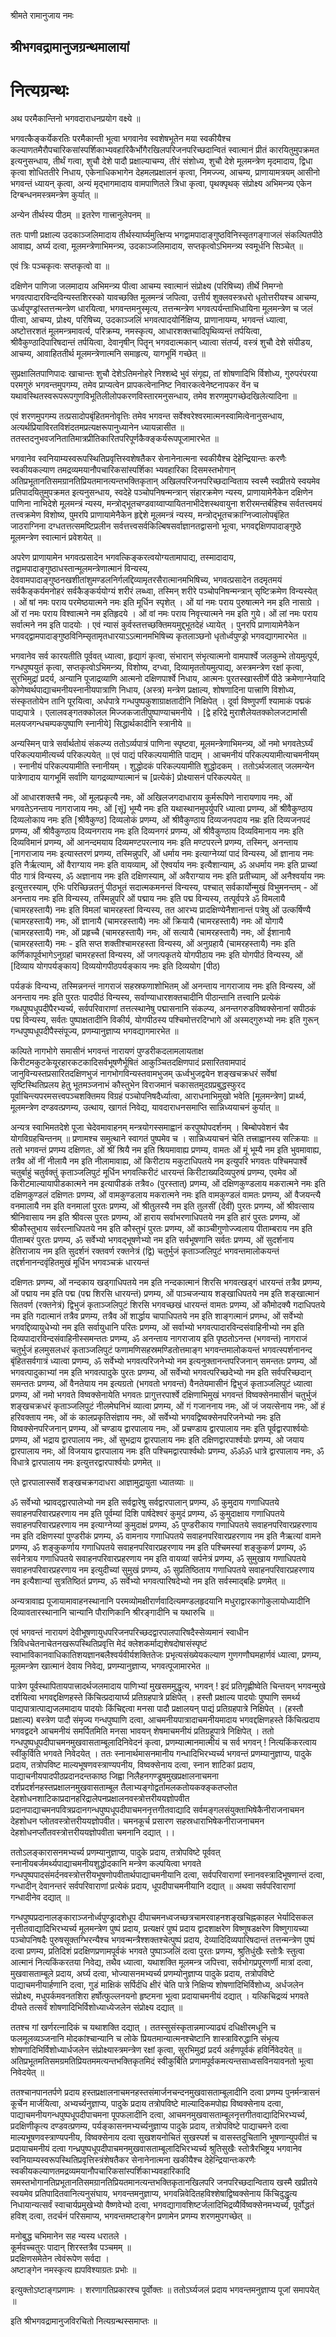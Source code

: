 श्रीमते रामानुजाय नमः

## श्रीभगवद्रामानुजग्रन्थमालायां 
# नित्यग्रन्थः

अथ परमैकान्तिनो भगवदाराधनप्रयोग वक्ष्ये ॥

भगवत्कैङ्कर्येकरतिः परमैकान्ती भूत्वा भगवानेव स्वशेषभूतेन मया स्वकीयैश्च कल्याणतमैरौपचारिकसांस्पर्शिकाभ्यवहारिकैर्भोगैरखिलपरिजनपरिच्छदान्वितं स्वात्मानं प्रीतं कारयितुमुपक्रमत
इत्यनुसन्धाय, तीर्थं गत्वा, शुचौ देशे पादौ प्रक्षाल्याचम्य, तीरं संशोध्य, शुचौ देशे मूलमन्त्रेण
मृदमादाय, द्विधा कृत्वा शोधिततीरे निधाय, एकेनाधिकभागेन देहमलप्रक्षालनं कृत्वा, निमज्ज्य,
आचम्य, प्राणायामत्रयम् आसीनो भगवन्तं ध्यायन् कृत्वा, अन्यं मृद्भागमादाय वामपाणितले त्रिधा
कृत्वा, पृथक्पृथक् संप्रोक्ष्य अभिमन्त्र्य एकेन दिग्बन्धनमस्त्रमन्त्रेण कुर्यात् ॥

अन्येन तीर्थस्य पीठम् ॥ इतरेण गात्त्रानुलेपनम् ॥

ततः पाणी प्रक्षाल्य उदकाञ्जलिमादाय तीर्थस्यार्घ्यमुत्क्षिप्य भगद्वामपादाङ्गुष्ठविनिस्सृतगङ्गाजलं
संकल्पितपीठे आवाह्य, अर्घ्य दत्वा, मूलमन्त्रेणाभिमन्त्र्य, उदकाञ्जलिमादाय, सप्तकृत्वोऽभिमन्त्र्य स्वमूर्धनि
सिञ्चेत् ॥ 

एवं त्रिः पञ्चकृत्वः सप्तकृत्वो वा ॥

दक्षिणेन पाणिजा जलमादाय अभिमन्त्र्य पीत्वा आचम्य स्वात्मानं संप्रोक्ष्य (परिषिच्य) तीर्थे
निमग्नो भगवत्पादारविन्दविन्यस्तशिरस्को यावच्छक्ति मूलमन्त्रं जपित्वा, उत्तीर्य शुक्लवस्त्रधरो धृतोत्तरीयश्च
आचम्य, ऊर्ध्वपुण्ड्रांस्तत्तन्मन्त्रेण धारयित्वा, भगवन्तमनुस्मृत्य, तत्तन्मन्त्रेण भगवत्पर्यन्ताभिधायिना मूलमन्त्रेण च जलं पीत्वा, आचम्य, प्रोक्ष्य, परिषिच्य, उदकाञ्जलिं भगवत्पादयोर्निक्षिप्य, प्राणानायम्य, भगवन्तं
ध्यात्वा, अष्टोत्तरशतं मूलमन्त्रमावर्त्य, परिक्रम्य, नमस्कृत्य, आधारशक्तचादिपृथिव्यन्तं तर्पयित्वा, श्रीवैकुण्ठादिपारिषदान्तं तर्पयित्वा, देवानृषीन् पितॄन् भगवदात्मकान् ध्यात्वा संतर्प्य, वस्त्रं शुचौ देशे संपीडय, आचम्य,
आवाहिततीर्थ मूलमन्त्रेणात्मनि समाहृत्य, यागभूमिं गच्छेत् ॥

सुप्रक्षालितपाणिपादः खाचान्तः शुचौ देशेऽतिमनोहरे निश्शब्दे भुवं संगृह्य, तां शोषणादिभि
र्विशोध्य, गुरुपरंपरया परमगुरुं भगवन्तमुपगम्य, तमेव प्राप्यत्वेन प्रापकत्वेनानिष्ट निवारकत्वेनेष्ट‌नापकर वेंन
च यथावस्थितस्वरूपरूपगुणविभूतिलीलोपकरणविस्तारमनुसन्धाय, तमेव शरणमुपगच्छेदखिलेत्यादिना ॥

एवं शरणमुपगम्य तत्प्रसादोपबृंहितमनोवृत्तिः तमेव भगवन्त सर्वेश्वरेश्वरमात्मनस्वामित्वेनानुसन्धाय,
अत्यर्थप्रियाविरतविशंदतमप्रत्यक्षरूपानुध्यानेन ध्यायन्नासीत ॥ ततस्तदनुभवजनितातिमात्रप्रीतिकारितपरिपूर्णकैक्ङ्कर्यरूपपूजामारभेत ॥

भगवानेव स्वनियाम्यस्वरूपस्थितिप्रवृत्तिस्वशेषतैकर सेनानेनात्मना स्वकीयैश्च देहेन्द्रियान्तः करणैः
स्वकीयकल्याण तमद्रव्यमयानौपचारिकसांस्पर्शिका भ्यवहारिका दिसमस्तभोगान् अतिप्रभूतानतिसमग्रानतिप्रियतमानत्यन्तभक्तिकृतान् अखिलपरिजनपरिच्छदान्विताय स्वस्मै स्वप्रीतये स्वयमेव प्रतिपादयितुमुपक्रमत इत्यनुसन्धाय, स्वदेहे पञ्चोपनिषन्मन्त्रान् संहारक्रमेण न्यस्य, प्राणायामेनैकेन दक्षिणेन पाणिना नाभिदेशे
मूलमन्त्रं न्यस्य, मन्त्रोद्भूतचण्डवाय्वाप्यायितनाभीदेशस्थवायुना शरीरमन्तर्बहिश्च सर्वतत्त्वमयं तत्त्वक्रमेण
विशोष्य, पुमरपि प्राणायामेनैकेन हृद्देशे मूलमन्त्रं न्यस्य, मन्त्रोद्भूतचक्राग्निज्वालोपबृंहित जाठराग्निना
दग्धतत्तत्समष्टिप्रलीन सर्वत्तत्त्वसर्वकिल्बिषसर्वाज्ञानतद्वासनो भूत्वा, भगवद्द‌क्षिणपादाङ्गुष्ठे मूलमन्त्रेण स्वात्मानं
प्रवेशयेत् ॥

अपरेण प्राणायामेन भगवत्प्रसादेन भगवत्किङ्करत्वयोग्यतामापाद्य, तस्मादादाय, तद्वामपादाङ्गुष्ठाधस्तान्मूलमन्त्रेणात्मानं विन्यस्य,
देववामपादाङ्गुष्ठनखशीतांशुमण्डलनिर्गलद्दिव्यामृतरसैरात्मानमभिषिच्य,
भगवत्प्रसादेन तदमृतमयं सर्वकैङ्कर्यमनोहरं सर्वकैङ्कर्ययोग्यं शरीरं लब्ध्वा, तस्मिन् शरीरे पञ्चोपनिषन्मन्त्रान्
सृष्टिक्रमेण विन्यस्येत् । ओं षां नमः पराय परमेष्ठयात्मने नमः इति मूर्धिन स्पृशेत् । ओं यां नमः पराय
पुरुषात्मने नम इति नासाग्रे । ओं रां नमः पराय विश्वात्मने नम इतिहृदये । ओं वां नमः पराय
निवृत्त्यात्मने नम इति गुये। ओं लां नमः पराय सर्वात्मने नम इति पादयोः । एवं न्यासं कुर्वस्तत्तच्छक्तिमयमुद्द्भूतदेहं ध्यायेत् ।
पुनरपि प्राणायामेनैकेन भगवद्द्वामपादाङ्गुष्ठविनिम्सृतामृतधारयाऽऽत्मानमभिषिच्य कृतलाञ्छनो
धृतोर्ध्वपुण्ड्रो भगवद्यागमारभेत ॥

भगवानेव सर्व कारयतीति पूर्ववत् ध्यात्वा, हृद्यागं कृत्वा, संभारान् संभृत्यात्मनो वामपार्श्वे
जलकुम्भे तोयमुत्पूर्य, गन्धपुष्पयुतं कृत्वा, सप्तकृत्वोऽभिमन्त्र्य, विशोष्य, दग्ध्वा, दिव्यामृततोयमुत्पाद्य,
अस्त्रमन्त्रेण रक्षां कृत्वा, सुरभिमुद्रां प्रदर्य, अन्यानि पूजाद्रव्याणि आत्मनो दक्षिणपार्श्वे निधाय, आत्मनः
पुरतस्खास्तीर्णे पीठे क्रमेणाग्नेयादि कोणेष्वर्थपाद्याचमनीयस्नानीयपात्राणि निधाय, (अस्त्र) मन्त्रेण प्रक्षाल्य,
शोषणादिना पात्त्राणि विशोध्य, संस्कृततोयेन तानि पूरयित्वा, अर्धपात्रे गन्धपुष्पकुशाग्राक्षतादीनि निक्षिपेत् ।
दूर्वा विष्णुपर्णी श्यामाकं पद्मकं पाद्यपात्रे । एलालवङ्गतक्कोलल मिज्जकजातीपुष्पाण्याचमनीये । [द्वे हरिद्रे
मुराशैलेयतक्कोलजटामांसी मलयजगन्धचम्पकपुष्पाणि स्नानीये] सिद्धार्थकादीनि स्त्रानीये ॥

अन्यस्मिन् पात्रे सर्वार्थतोयं संकल्प्य ततोऽर्व्यपात्रं पाणिना स्पृष्टवा, मूलमन्त्रेणाभिमन्त्र्य, ओं
नमो भगवतेऽर्घ्यं परिकल्पयामीत्यर्च्य परिकल्पयेत् ॥ एवं पाद्यं परिकल्पयामीति पाद्यम् । आचमनीयं परिकल्पयामीत्याचमनीयम् । स्नानीयं परिकल्पयामीति स्नानीयम् । शुद्धोदकं परिकल्पयामीति शुद्धोदकम् ।
ततोऽर्थजलात् जलमन्येन पात्रेणादाय यागभूमिं सर्वाणि यागद्रव्याण्यात्मानं च [प्रत्येकं] प्रोक्ष्यासनं
परिकल्पयेत् ॥

ओं आधारशक्तचै नमः, ओं मूलप्रकृत्यै नमः, ओं अखिलजगदाधाराय कूर्मरूपिणे नारायणाय
नमः, ओं भगवतेऽनन्ताय नागराजाय नमः, ओं [सूं] भूम्यै नमः इति यथास्थानमुपर्युपरि ध्यात्वा प्रणम्य,
ओं श्रीवैकुण्ठाय दिव्यलोकाय नमः इति [श्रीवैकुण्ठ] दिव्यलोकं प्रणम्य, ओं श्रीवैकुण्ठाय दिव्यजनपदाय
नम्रः इति दिव्यजनपदं प्रणम्य, औं श्रीवैकुण्ठाय दिव्यनगराय नमः इति दिव्यनगरं प्रणम्य, ओं श्रीवैकुण्ठाय
दिव्यविमानाय नमः इति दिव्यविमानं प्रणम्य, ओं आनन्दमयाय दिव्यमण्टपरत्नाय नमः इति मण्टपरत्ने
प्रणम्य, तस्मिन्, अनन्ताय [नागराजाय नमः इत्यास्तरणं प्रणम्य, तस्मिन्नुपरि, ओं धर्माय नमः इत्याग्नेय्यां
पादं विन्यस्य, ओं ज्ञानाय नमः इति नैर्ऋत्याम्, ओं वैराग्याय नमः इति वायव्याम्, ओं ऐश्वर्याय नमः
इत्यैशान्याम्, ॐ अधर्माय नमः इति प्राच्यां पीठ गात्रं विन्यस्य, ॐ अज्ञानाय नमः इति दक्षिणस्याम्,
ओं अवैराग्याय नमः इति प्रतीच्याम्, ओं अनैश्वर्याय नमः इत्युत्तरस्याम्, एभिः परिच्छिन्नतनुं पीठभूतं
सदात्मकमनन्तं विन्यस्य, पश्चात् सर्वकार्योन्मुखं विभुमनन्तम् - ओं अनन्ताय नमः इति विन्यस्य, तस्मिन्नुपरि ओं
पद्माय नमः इति पद्म विन्यस्य, तत्पूर्वपत्रे ॐ विमलायै (चामरहस्तायै) नमः इति विमलां चामरहस्तां विन्यस्य,
तत आरभ्य प्रादक्षिण्येनैशानान्तं पत्रेषु ओं उत्कर्षिण्यै (चामरहस्तायै) नमः, ओं ज्ञानायै (चामरहस्तायै) नमः
ओं क्रियायै (चामरहस्तायै) नमः ओं योगायै (चामरहस्तायै) नमः, ओं प्रहृच्चै (चामरहस्तायै) नमः, ओं
सत्यायै (चामरहस्तायै) नमः, ओं ईशानायै (चामरहस्तायै) नमः - इति सप्त शक्तीश्चामरहस्ता विन्यस्य, ओं
अनुग्रहायै (चामरहस्तायै) नमः इति कर्णिकापूर्वभागेऽनुग्रहां चामरहस्तां विन्यस्य, ओं जगत्पकृतये योगपीठाय
नमः इति योगपीठं विन्यस्य, ओं [दिव्याय योगपर्यङ्काय] दिव्ययोगपीठपर्यङ्काय नमः इति दिव्ययोग [पीठ)

पर्यङकं विन्यभ्य, तस्मिन्ननन्तं नागराजं सहस्रफणाशोभितम् ओं अनन्ताय नागराजाय नमः इति विन्यस्य,
ओं अनन्ताय नमः इति पुरतः पादपीठं विन्यस्य, सर्वाण्याधारशक्तचादीनि पीठान्तानि तत्त्वानि प्रत्येकं गब्धपुष्पधूपदीपैरभ्यर्च्य, सर्वपरिवाराणां तत्तत्स्थानेषु पद्मासनानि संकल्प्य, अनन्तगरुडविष्वक्सेनानां सपीठकं
पद्म विन्यस्य, सर्वतः पुष्पाक्षतादीनि विकीर्य, योगपीठस्य पश्चिमोत्तरदिग्भागे ओं अस्मद्‌गुरुभ्यो नमः इति
गुरून् गन्धपुष्पधूपदीपैस्संपूज्य, प्रणम्यानुज्ञाप्य भगवद्यागमारभेत ॥

कल्पिते नागभोगे समासीनं भगवन्तं नारायणं पुण्डरीकदलामलायताक्ष किरीटमकुटकेयूरहारकटकादिसर्वभूषणैर्भूषितं आकुञ्चितदक्षिणपादं प्रसारितवामपादं जानुविन्यस्तप्रसारितदक्षिणभुजं नागभोगविन्यस्तवामभुजम् ऊर्ध्वभुजद्वयेन शङ्खचक्रधरं सर्वेषां सृष्टिस्थितिप्रलय हेतु भूतमञ्जनाभं कौस्तुभेन विराजमानं चकासतमुदग्रप्रबुद्धस्फुरद पूर्वाचिन्त्यपरमसत्त्वपञ्चशक्तिमय विग्रहं पञ्चोपनिषदैर्ध्यात्वा, आराधनाभिमुखो भवेति [मूलमन्त्रेण] प्रार्थ्य, मूलमन्त्रेण दण्डवत्प्रणम्य, उत्थाय, खागतं निवेद्य, यावदाराधनसमाप्ति सान्निध्ययाचनं
कुर्यात् ॥

अन्यत्र स्वाभिमतदेशे पूजा चेदेवमावाहनम् मन्त्रयोगस्समाह्वानं करपुष्पोपदर्शनम् । बिम्बोपवेशनं चैव योगविग्रहचिन्तनम् ॥
प्रणामश्च समुत्थाने स्वागतं पुष्पमेव च । सान्निध्ययाचनं चेति तत्त्राह्वानस्य सत्क्रियाः ॥
ततो भगवन्तं प्रणम्य दक्षिणतः, ओं श्रीं श्रियै नम इति श्रियमावाह्य प्रणम्य, वामतः ओं मूं
भूम्यै नम इति भुवमावाह्य, तत्रैव ओं नीं नीलायै नम इति नीलामावाह्य, ओं किरीटाय मकुटाधिपतये नम
इत्युपरि भगवतः पश्चिमपार्श्वे चतुर्बाहुं चतुर्वक्तुं कृताञ्जलिपुटं मूर्धिन भगवत्किरीटं धारयन्तं किरीटाख्यदिव्यपुरुषं प्रणम्य, एवमेव ओं किरीटमाल्यायापीडकात्मने नम इत्यापीडकं तत्रैव० (पुरस्तात्) प्रणम्य, ओं
दक्षिणकुण्डलाय मकरात्मने नमः इति दक्षिणकुण्डलं दक्षिणतः प्रणम्य, ओं वामकुण्डलाय मकरात्मने नमः
इति वामकुण्डलं वामतः प्रणम्य, ओं वैजयन्त्यै वनमालायै नम इति वनमालां पुरतः प्रणम्य, ओं श्रीतुलस्यै
नम इति तुलसीं (देवीं) पुरतः प्रणम्य, ओं श्रीवत्साय श्रीनिवासाय नम इति श्रीवत्स पुरतः प्रणम्य, ओं
हाराय सर्वाभरणाधिपतये नम इति हारं पुरतः प्रणम्य, ओं श्रीकौस्तुभाय सर्वरत्नाधिपतये नम इति कौस्तुभं
पुरतः प्रणम्य, ओं काञ्चीगुणोज्ज्वलाय पीताम्बराय नम इति पीताम्बरं पुरतः प्रणम्य, ॐ सर्वेभ्यो भगवद्भूषणेभ्यो नम इति सर्वभूषणानि सर्वतः प्रणम्य, ओं सुदर्शनाय हेतिराजाय नम इति सुदर्शनं रक्तवर्ण
रक्तनेत्रं (द्वि) चतुर्भुजं कृताञ्जलिपुटं भगवन्तमालोकयन्तं तद्दर्शनानन्दवृंहितमुखं मूर्धिन भगवञ्चक्रं धारयन्तं

दक्षिणतः प्रणम्य, ओं नन्दकाय खड्गाधिपतये नम इति नन्दकात्मानं शिरसि भगवत्खड्गं धारयन्तं तत्रैव
प्रणम्य, ओं पद्माय नम इति पद्म (पद्म शिरसि धारयन्तं) प्रणम्य, ओं पाञ्चजन्याय शङ्खाधिपतये नम इति
शङ्खात्मानं सितवर्ण (रक्तनेत्रं) द्विभुजं कृताञ्जलिपुटं शिरसि भगवच्छखं धारयन्तं वामतः प्रणम्य, ओं
कौमोदक्यै गदाधिपतये नम इति गदात्मानं तत्रैव प्रणम्य, तत्रैव ओं शार्द्धाय चापाधिपतये नम इति शाङ्गत्मानं प्रणम्ध, ओं सर्वेभ्यो भगवद्दिव्यायुधेभ्यो नम इति सर्वायुधानि परितः प्रणम्य, ओं सर्वाभ्यो भगवत्पादारविन्दसंवाहिनीभ्यो नम इति दिव्यपादारविन्दसंवाहिनीस्समन्ततः प्रणम्य, ॐ अनन्ताय नागराजाय
इति पृष्ठतोऽनन्त (भगवन्तं) नागराजं चतुर्भुजं हलमुसलधरं कृताञ्जलिपुटं फणामणिसहस्रमण्डितोत्तमाङ्ग
भगवन्तमालोकयन्तं भगवत्स्पर्शनानन्द बृंहितसर्वगात्रं ध्यात्वा प्रणम्य, ॐ सर्वेभ्यो भगवत्परिजनेभ्यो नम इत्यनुक्तानन्तपरिजनान् समन्ततः प्रणम्य, ओं भगवत्पादुकाभ्यां नम इति भगवत्पादुके पुरतः प्रणम्य, ओं सर्वेभ्यो
भगवत्परिच्छदेभ्यो नम इति सर्वपरिच्छदान् समन्ततः प्रणम्य, ओं वैनतेयाय नम इत्यग्रतो (भगवतो भगवन्तं)
वैनतेयमासीनं द्विभुजं कृताञ्जलिपुटं ध्यात्वा प्रणम्य, ओं नमो भगवते विष्वक्सेनायेति भगवतः प्रागुत्तरपार्श्वे
दक्षिणाभिमुखं भगवन्तं विष्वक्सेनमासीनं चतुर्भुजं शङ्खचक्रधरं कृताञ्जलिपुटं नीलमेघनिभं व्यात्वा प्रणम्य, ओं
गं गजाननाय नमः, ओं जं जयत्सेनाय नमः, ओं हं हरिवक्ताय नमः, ओं कं कालप्रकृतिसंज्ञाय नमः, ओं
सर्वेभ्यो भगवद्विष्वक्सेनपरिजनेभ्यो नमः इति विष्वक्सेनपरिजनान् प्रणम्य, ओं चण्डाय द्वारपालाय नमः,
ओं प्रचण्डाय द्वारपालाय नमः इति पूर्वद्वारपार्श्वयोः प्रणम्य, ओं भद्राय द्वारपालाय नमः, ओं सुभद्राय
द्वारपालाय नमः इति दक्षिणद्वारपार्श्वयोः प्रणम्य, ओ जयाय द्वारपालाय नमः, ओं विजयाय द्वारपालाय नमः
इति पश्चिमद्वारपार्श्वथोः प्रणम्य, ॐॐॐ धात्रे द्वारपालाय नमः, ॐ विधात्रे द्वारपालाय नमः इत्युत्तरद्वारपार्श्वयोः प्रणमेत् ॥

एते द्वारपालास्सर्वे शङ्खचक्रगदाधरा आज्ञामुद्रायुता ध्यातव्याः ॥

ॐ सर्वेभ्यो भ्प्रावद्‌द्वारपालेभ्यो नम इति सर्वद्वारेषु सर्वद्वारपालान् प्रणम्य, ॐ कुमुदाय गणाधिपतये सवाहनपरिवारप्रहरणाय नम इति पूर्वम्यां दिशि पार्षदेश्वरं कुमुदं प्रणम्य, ॐ कुमुदाक्षाय गणाधिपतये सवाहनपरिवारप्रहरणाय नम इत्याग्नेय्यां कुमुदाक्षं प्रणम्य, ॐ पुण्डरीकाय गणाधिपतये सवाहनपरिवारप्रहरणाय नम इति दक्षिणस्यां पुण्डरीकं प्रणम्य, ॐ वामनाय गणाधिपतये सवाहनपरिवारप्रहरणाय
नम इति नैऋत्यां वामने प्रणम्य, ॐ शङ्कुकर्णाय गणाधिपतये सवाहनपरिवारप्रहरणाय नम इति पश्चिमस्यां
शङ्कुकर्ण प्रणम्य, ॐ सर्वनेत्राय गणाधिपतये सवाहनपरिवारप्रहरणाय नम इति वायव्यां सर्पनेत्रं प्रणम्य,
ॐ सुमुखाय गणाधिपतये सवाहनपरिवारप्रहरणाय नम इत्युदीच्यां सुमुखं प्रणम्य, ॐ सुप्रतिष्ठिताय गणाधिपतये सवाहनपरिवारप्रहरणाय नम इत्यैशान्यां सुत्रतिष्ठितं प्रणम्य, ॐ सर्वेभ्यो भगवत्पारिषदेभ्यो नम इति
सर्वस्माद्बहिः प्रणमेत् ॥

अन्यत्रावाह्य पूजायामावाहनस्थानानि परमव्योमक्षीरार्णवादित्यमण्डलहृदयानि मधुराद्वारकागोकुलायोध्यादीनि दिव्यावतारस्थानानि चान्यानि पौराणिकानि श्रीरङ्गादीनि च यथारुचि ॥

एवं भगवन्तं नारायणं देवीभूषणायुधपरिजनपरिच्छदद्वारपालपारिषदैस्सेव्यमानं स्वाधीन त्रिविधचेतनाचेतनखरूपस्थितिप्रवृत्ति मेदं क्लेशकर्माद्यशेषदोषासंस्पृष्टं स्वाभाविकानवाधिकातिशयज्ञानबलैश्वर्यवीर्यशक्तितेजः प्रभृत्यसंख्येयकल्याण गुणगणौघमहार्णवं ध्यात्वा, प्रणम्य, मूलमन्त्रेण खात्मानं देवाय निवेद्य, प्रणम्यानुज्ञाप्य,
भगवत्पूजामारभेत ॥

पात्रेण पूर्वस्थापितायपात्त्रादर्थजलमादाय पाणिभ्यां मुखसममुद्धृत्य, भगवन् ! इदं प्रतिगृह्णीष्वेति
चिन्तयन् भगवन्मुखे दर्शयित्वा भगवद्दक्षिणहस्ते किंचित्प्रदायार्घ्य प्रतिग्रहपात्रे प्रक्षिपेत् । हस्तौ प्रक्षाल्य पादयोः
पुष्पाणि समर्थ्य पाद्यपात्रात्पाद्यजलमादाय पादयोः किंचिद्दत्वा मनसा पादौ प्रक्षालयन् पाद्यं प्रतिग्रहपात्रे
निक्षिपेत् । (हस्तौ प्रक्षाल्य) बस्त्रेण पादौ संमृज्य गन्धपुष्पाणि दत्वा, आचमनीयपात्रादाचमनीयमादाय
भगवद्दक्षिणहस्ते किंचित्प्रदाय भगवद्वदने आचमनीयं समर्पितमिति मनसा भावयन् शेषमाचमनीयं प्रतिग्रहूपात्रे निक्षिपेत् । ततो गन्धपुष्पधूपदीपाचमनमुखवासताम्बूलादिनिवेदनं कृत्वा, प्रणम्यात्मानमात्मीयं च सर्व
भगवन् ! नित्यकिंकरत्वाय स्वींकुर्विति भगवते निवेदयेत् । ततः स्नानार्थमासनमानीय गन्धादिभिरभ्यर्च्य
भगवन्तं प्रणम्यानुज्ञाप्य, पादुके प्रदाय, तत्रोपविष्ट माल्यभूषणवस्त्राण्यपनीय, विष्वक्सेनाय दत्वा, स्नान
शाटिकां प्रदाय, पाद्याचनीयपादपीठप्रदानदन्तकाष्ठ जिह्वा निलैहनगण्डूषमुखप्रक्षालनाचमना दर्शप्रदर्शनहस्तप्रक्षालनमुखवासताम्बूल तैलाभ्यङ्गोद्वर्तामलकतोयकक्ङ्कतप्लोत देहशोधनशाटिकाप्रदानहरिद्रालेपनप्रक्षालनवस्त्रोत्तरीययज्ञोपवीत प्रदानपाद्याचमनपवित्रप्रदानगन्धपुष्पधूपदीपाचमननृत्तगीतवाद्यादि सर्वमङ्गलसंयुक्ताभिषेकैनीराजनाचमन देहशोधन प्लोतवस्त्रोत्तरीययज्ञोपवीत। चमनकूर्च प्रसारण सहस्रधाराभिषेकनीराजनाचमन देहशोधनप्लौंतवस्त्रोत्तरीययज्ञोपवीता चमनानि दद्यात् ।।

ततोऽलङ्कारासनमभ्यर्च्य प्रणम्यानुज्ञाप्य, पादुके प्रदाय, तत्रोपविष्टे पूर्ववत् स्नानीयबर्जमर्थ्यपाद्याचमनीयशुद्धोदकानि मन्त्रेण कल्पयित्वा भगवते गन्धपुष्पपादसंमर्दनवस्त्रोत्तरीयभूषणोपवीतार्थपाद्याचमनीयानि
दत्वा, सर्वपरिवाराणां स्नानवस्त्रादिभूषणान्तं दत्वा, गन्धादीन् देवानन्तरं सर्वपरिवाराणां प्रत्येकं प्रदाय, धूपदीपाचमनीयानि दद्यात् ॥ अथवा सर्वपरिवाराणां गन्धादीनेव दद्यात् ॥

गन्धपुष्पप्रदानालङ्काराञ्जनोर्ध्वपुण्ड्रादशेधूप दीपाचमनध्वजच्छत्रचामरवाहनशङ्खचिह्नकाहल भेर्यादिसकल नृत्तीतवाद्यादिभिरभ्यर्च्य मूलमन्त्रेण पुष्पं प्रदाय, प्रत्यक्षरं पुष्पं प्रदाय द्वादशाक्षरेण विष्णुषडक्षरेण विष्णुगायच्या पञ्चोपनिषदैः पुरुषसूक्तग्भिरन्यैश्च भगवन्मन्त्रैश्शक्तश्चेत्पुष्पं प्रदाय, देव्यादिदिव्यपारिषदान्तं
तत्तन्मन्त्रेण पुष्पं दत्वा प्रणम्य, प्रतिदिशं प्रदक्षिणप्रणामपूर्वकं भगवते पुष्पाञ्जलिं दत्वा पुरतः प्रणम्य,
श्रुतिधुंखैः स्तोत्रैः स्तुत्वा आत्मानं नित्यकिंकरतया निवेद्य, तथैव ध्यात्वा, यथाशक्ति मूलमन्त्र जपित्त्वा,
सर्वभोगप्रपूरणर्णी मात्रां दत्वा, मुखवासताम्बूले प्रदाय, अर्घ्य दत्वा, भोज्यासनमभ्यर्च्य प्रणम्योनुज्ञाप्य
पादुके प्रदाय, तत्रोपविष्टे पाद्याचमनीयार्हणानि दत्वा, गुडं माक्षिकं सर्पिर्दधि क्षीरं चेति पात्रे निक्षिप्य
शोषणादिभिर्विशोध्य, अर्धजलेन संप्रोक्ष्य, मधुपर्कमवनतशिरा हर्षोत्फुल्लनयनो हृष्टमना भूत्वा
प्रदायाचमनीयं दद्यात् । यत्किचिद्रव्यं भगवते दीयते तत्सर्वं शोषणादिभिर्विशोध्याध्येजलेन संप्रोक्ष्य
दद्यात् ॥

ततश्च गां खर्णरत्नादिकं च यथाशक्ति दद्यात् । ततस्सुसंस्कृतान्नमाज्याढ्यं दधिक्षीरमधूनि च
फलमूलव्यञ्जनानि मोद‌कांश्चान्यानि च लोके प्रियतमान्यात्मनश्चेष्टानि शास्त्राविरुद्धानि संभृत्य शोषणादिभिर्विशोध्यार्धजलेन संप्रोक्ष्यास्त्रमन्त्रेण रक्षां कृत्वा, सुरभिमुद्रां प्रदर्य अर्हणपूर्वकं हविर्निवेदयेत् ॥ अतिप्रभूतमतिसमग्रमतिप्रियतममत्यन्तभक्तिकृतमिदं स्वीकुर्बिति प्रणामपूर्वकमत्यन्तसाध्वसविनयावनतो भूत्वा निवेदयेत् ॥

ततश्चानपानतर्पणे प्रदाय हस्तप्रक्षालनाचमनहस्तसंमार्जनचन्दनमुखवासताम्बूलादीनि दत्वा प्रणम्य
पुनर्मन्त्रासनं कूर्चेन मार्जयित्वा, अभ्यर्च्यनुज्ञाप्य, पादुके प्रदाय तत्रोपविष्टे माल्यादिकमपोह्य विष्वक्सेनाय
दत्वा, पाद्याचमनीयगन्धपुष्पधूपदीपाचमना पूपफलादीनि दत्वा, आचमनमुखवासताम्बूलनृत्तगीतवाद्यादिभिरभ्यर्च्य, प्रदक्षिणीकृत्य दण्डवत्प्रणम्य, पर्यङ्कासनमभ्यर्च्यनुज्ञाप्य पादुके प्रदाय, तत्रोपविष्टे पाद्याचमने
दत्वा माल्यभूषणवस्त्राण्यपनीय, विष्वक्सेनाय दत्वा सुखशयनोचितं सुखस्पर्श च वासस्तदुचितानि भूषणान्युपवीतं
च प्रदायाचमनीयं दत्वा गन्ध्रपुष्पधूपदीपाचमनमुखवासताम्बूलादिभिरभ्यर्च्य श्रुतिसुखैः स्तोत्रैरभिष्ट्रय भगवानेव
स्वनियाम्यस्वरूपस्थितिप्रवृत्तिस्त्रंशेषतैकर सेनानेनात्मना खकीयैश्च देहेन्द्रियान्तःकरणैः स्वकीयकल्याणतमद्रव्यमयानौपचारिकसांस्पर्शिकाभ्यवहारिकादि समस्तभोगानतिप्रभूतानतिसमग्रानतिप्रियतमानत्यन्तभक्तिकृतानखिलपरि
जनपरिच्छदान्विताय खस्मै खप्रीतये स्वयमेव प्रतिपादितवानित्यनुसंघाय, भगवन्तमनुज्ञाप्य, भगवन्निवेदितहविश्शेषाद्विष्वक्सेनाय किंचिदुद्धृत्य निधायान्यत्सर्वं स्वाचार्यप्रमुखेभ्यो वैष्णवेभ्यो दत्वा, भगवद्यागावशिष्टर्जलादिभिद्रव्यैर्विष्वक्सेनमभ्यर्च्य, पूर्वोद्धतं हविश् दत्वा, तदर्चनं परिसमाप्य, भगवन्तमष्टाङ्गेन प्रणामेन
प्रणम्य शरणमुपगच्छेत् ॥

मनोबुद्ध चभिमानेन सह न्यस्य धरातले ।  
कूर्मवच्चतुरः पादान् शिरस्तत्रैव पञ्चमम् ॥  
प्रदक्षिणसमेतेन त्वेवंरूपेण सर्वदा ।  
अष्टाङ्गेन नमस्कृत्य ह्यपविश्याग्रतः प्रभोः ॥  

इत्युक्तोऽष्टाङ्गप्रणामः । शरणागतिप्रकारश्च पूर्वोक्तः ॥
ततोऽर्घ्यजलं प्रदाय भगवन्तमनुज्ञाप्य पूजां समापयेत् ॥

इति श्रीभगवद्रामानुजविरचितो नित्यग्रन्थस्समाप्तः ॥
